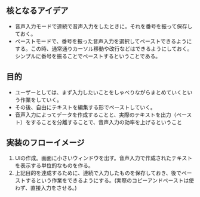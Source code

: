 ## 核となるアイデア

- 音声入力モードで連続で音声入力をしたときに。それを番号を振って保存しておく。
- ペーストモードで、番号を振った音声入力を選択してペーストできるようにする。この時、通常通りカーソル移動や改行などはできるようにしておく。シンプルに番号を振ることでペーストするということである。

## 目的

- ユーザーとしては、まず入力したいことをしゃべりながらまとめていくという作業をしていく。
- その後、自由にテキストを編集する形でペーストしていく。
- 音声入力によってデータを作成することと、実際のテキストを出力（ペースト）をすることを分離することで、音声入力の効率を上げるということ

## 実装のフローイメージ

1. UIの作成。画面に小さいウィンドウを出す。音声入力で作成されたテキストを表示する単位的なものを作る。
2. 上記目的を達成するために、連続で入力したものを保存しておき、後でペーストするという作業をできるようにする。(実際のコピーアンドペーストは使わず、直接入力をさせる。)
